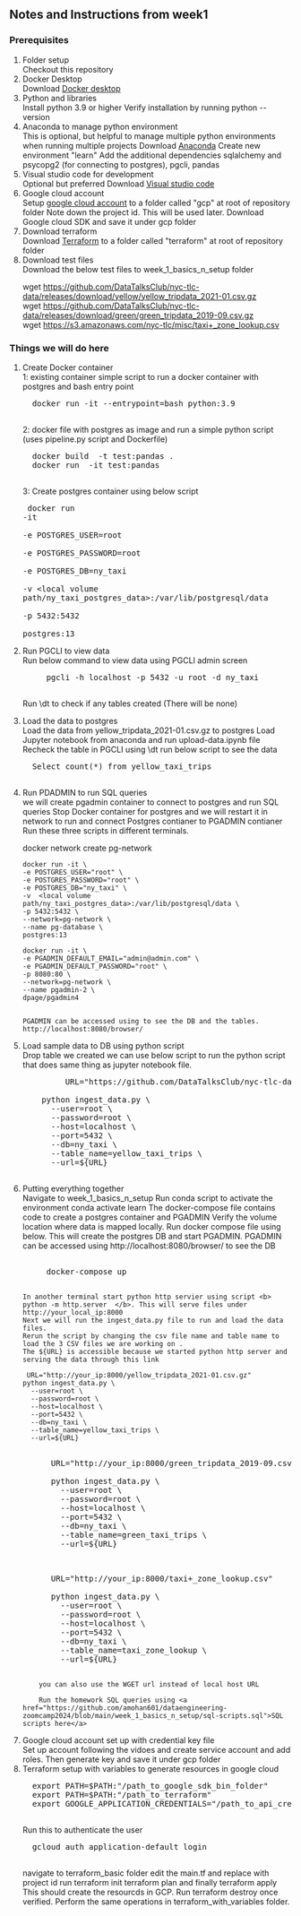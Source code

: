 ## Notes and Instructions from week1

###  Prerequisites
<ol>
  <li>Folder setup</li>
  Checkout this repository
  <li>Docker Desktop</li>
  Download <a href="https://www.docker.com/products/docker-desktop/">Docker desktop</a>
  <li>Python and libraries</li>
  Install python 3.9 or higher
  Verify installation by running python --version
  <li>Anaconda to manage python environment</li>
  This is optional, but helpful to manage multiple python environments when running multiple projects
  Download <a href="https://www.anaconda.com/download">Anaconda</a>
  Create new environment "learn" 
  Add the additional dependencies sqlalchemy and psycopg2 (for connecting to postgres), pgcli, pandas
  <li>Visual studio code for development</li>
  Optional but preferred
  Download <a href="https://code.visualstudio.com/download">Visual studio code</a>
  <li>Google cloud account</li>
  Setup <a href="https://console.cloud.google.com/">google cloud account</a> to a folder called "gcp" at root of repository folder 
  Note down the project id. This will be used later. 
  Download Google cloud SDK and save it under gcp folder
  <li>Download terraform</li>
  Download <a href="https://www.terraform.io/downloads">Terraform</a> to a folder called "terraform"  at root of repository folder
  <li>Download test files</li>
  Download the below test files to week_1_basics_n_setup folder <br/>
  
  wget https://github.com/DataTalksClub/nyc-tlc-data/releases/download/yellow/yellow_tripdata_2021-01.csv.gz   <br/>
  wget https://github.com/DataTalksClub/nyc-tlc-data/releases/download/green/green_tripdata_2019-09.csv.gz  <br/>
  wget https://s3.amazonaws.com/nyc-tlc/misc/taxi+_zone_lookup.csv  <br/>
 
</ol>

### Things we will do here
<ol>
  <li>Create Docker container</li>
  1: existing container
  simple script to run a docker container with postgres and bash entry point
  <pre>
  docker run -it --entrypoint=bash python:3.9
  </pre>
  2: docker file with postgres as image and run a simple python script (uses pipeline.py script and Dockerfile)
  <pre>
  docker build  -t test:pandas .
  docker run  -it test:pandas
  </pre>

  3: Create postgres container using below script
    <pre>
    docker run -it \
        -e  POSTGRES_USER=root \
        -e  POSTGRES_PASSWORD=root \
        -e  POSTGRES_DB=ny_taxi \
        -v  <local volume path/ny_taxi_postgres_data>:/var/lib/postgresql/data \
        -p 5432:5432 \
        postgres:13
  </pre>


  <li>Run PGCLI to view data</li>
  Run below command to view data using PGCLI admin screen
    <pre>
     pgcli -h localhost -p 5432 -u root -d ny_taxi
    </pre>
 
  Run \dt to check if any tables created (There will be none)
 
  <li>Load the data to postgres</li>
  Load the data from yellow_tripdata_2021-01.csv.gz to postgres
  Load Jupyter notebook from anaconda and run upload-data.ipynb file 
  Recheck the table in PGCLI using \dt
  run below script to see the data
  <pre>
  Select count(*) from yellow_taxi_trips
  </pre>
   
  <li>Run PDADMIN to run SQL queries</li>
  we will create pgadmin container to connect to postgres and run SQL queries
  Stop Docker container for postgres and we will restart it in network to run and connect Postgres contianer to PGADMIN contianer 
  Run these three scripts in different terminals. 
   
   docker network create pg-network 

    docker run -it \
    -e POSTGRES_USER="root" \
    -e POSTGRES_PASSWORD="root" \
    -e POSTGRES_DB="ny_taxi" \
    -v  <local volume path/ny_taxi_postgres_data>:/var/lib/postgresql/data \
    -p 5432:5432 \
    --network=pg-network \
    --name pg-database \
    postgres:13

    docker run -it \
    -e PGADMIN_DEFAULT_EMAIL="admin@admin.com" \
    -e PGADMIN_DEFAULT_PASSWORD="root" \
    -p 8080:80 \
    --network=pg-network \
    --name pgadmin-2 \
    dpage/pgadmin4

   
    PGADMIN can be accessed using to see the DB and the tables. 
    http://localhost:8080/browser/
    

  <li>Load sample data to DB using python script</li>
  Drop table we created we can use below script to run the python script that does same thing as jupyter notebook file. 

  <pre>
         URL="https://github.com/DataTalksClub/nyc-tlc-data/releases/download/yellow/yellow_tripdata_2021-01.csv.gz"

    python ingest_data.py \
      --user=root \
      --password=root \
      --host=localhost \
      --port=5432 \
      --db=ny_taxi \
      --table_name=yellow_taxi_trips \
      --url=${URL}
 </pre>
  

   
  <li>Putting everything together</li>
     Navigate to week_1_basics_n_setup
     Run conda script to activate the environment conda activate learn 
     The docker-compose file contains code to create a postgres container and PGADMIN
     Verify the volume location where data is mapped locally. 
     Run docker compose file using below. This will create the postgres DB and start PGADMIN. 
     PGADMIN can be accessed using http://localhost:8080/browser/ to see the DB
  <pre> 
     docker-compose up 
  </pre> 

      
    In another terminal start python http servier using script <b> python -m http.server  </b>. This will serve files under http://your_local_ip:8000 
    Next we will run the ingest_data.py file to run and load the data files. 
    Rerun the script by changing the csv file name and table name to load the 3 CSV files we are working on .
    The ${URL} is accessible because we started python http server and serving the data through this link 
  
     URL="http://your_ip:8000/yellow_tripdata_2021-01.csv.gz"
    python ingest_data.py \
      --user=root \
      --password=root \
      --host=localhost \
      --port=5432 \
      --db=ny_taxi \
      --table_name=yellow_taxi_trips \
      --url=${URL}
 
     
  
  <pre>  
      URL="http://your_ip:8000/green_tripdata_2019-09.csv"

      python ingest_data.py \
        --user=root \
        --password=root \
        --host=localhost \
        --port=5432 \
        --db=ny_taxi \
        --table_name=green_taxi_trips \
        --url=${URL}
  </pre>   

  <pre>     
      URL="http://your_ip:8000/taxi+_zone_lookup.csv"

      python ingest_data.py \
        --user=root \
        --password=root \
        --host=localhost \
        --port=5432 \
        --db=ny_taxi \
        --table_name=taxi_zone_lookup \
        --url=${URL}
   </pre>  
        you can also use the WGET url instead of local host URL
        
        Run the homework SQL queries using <a href="https://github.com/amohan601/dataengineering-zoomcamp2024/blob/main/week_1_basics_n_setup/sql-scripts.sql">SQL scripts here</a>
  <li>Google cloud account set up with credential key file</li>
  Set up account following the vidoes and create service account and add roles. Then generate key and save it under gcp folder
  <li>Terraform setup with variables to generate resources in google cloud</li>
  <pre>
  export PATH=$PATH:"/path_to_google_sdk_bin_folder"
  export PATH=$PATH:"/path_to_terraform"
  export GOOGLE_APPLICATION_CREDENTIALS="/path_to_api_creds_json_file"
  </pre>
  Run this to authenticate the user 
  <pre>
  gcloud auth application-default login
  </pre>
  
  navigate to terraform_basic folder edit the main.tf and replace <my-project-id> with project id
  run terraform init  terraform plan and finally terraform apply This should create the resourcds in GCP. Run terraform destroy once verified. 
  Perform the same operations in terraform_with_variables folder. 

  
</ol>

